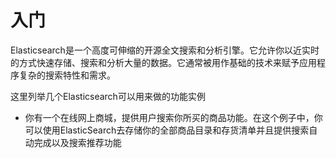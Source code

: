 # 入门
Elasticsearch是一个高度可伸缩的开源全文搜索和分析引擎。它允许你以近实时的方式快速存储、搜索和分析大量的数据。它通常被用作基础的技术来赋予应用程序复杂的搜索特性和需求。

这里列举几个Elasticsearch可以用来做的功能实例
* 你有一个在线网上商城，提供用户搜索你所买的商品功能。在这个例子中，你可以使用ElasticSearch去存储你的全部商品目录和存货清单并且提供搜索自动完成以及搜索推荐功能
